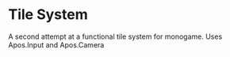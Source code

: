 # Tile System
A second attempt at a functional tile system for monogame. Uses Apos.Input and Apos.Camera
